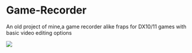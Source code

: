 # Game-Recorder

An old project of mine,a game recorder alike fraps for DX10/11 games with basic video editing options

![](game-recorder.gif)
